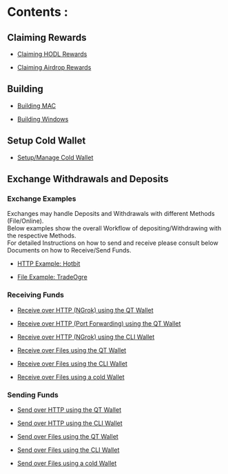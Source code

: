 # Contents : 

## Claiming Rewards

- [Claiming HODL Rewards](/hodl_claims.md)

- [Claiming Airdrop Rewards](/claiming.md)

## Building

- [Building MAC](/BUILDING_MAC.md)

- [Building Windows](/BUILD_WINDOWS.md)

## Setup Cold Wallet 

- [Setup/Manage Cold Wallet](/cold_wallet.md)

## Exchange Withdrawals and Deposits

### Exchange Examples
Exchanges may handle Deposits and Withdrawals with different Methods (File/Online). </br>
Below examples show the overall Workflow of depositing/Withdrawing with the respective Methods. </br>
For detailed Instructions on how to send and receive please consult below Documents on how to Receive/Send Funds. 

- [HTTP Example: Hotbit](hotbit_withdrawal.md.md)

- [File Example: TradeOgre](deposit_and_withdrawal_tradeogre.md.md)


### Receiving Funds

- [Receive over HTTP (NGrok) using the QT Wallet](guides/receive_http_ngrok_qt-wallet.md)

- [Receive over HTTP (Port Forwarding) using the QT Wallet](guides/receive_http_port_forwarding_qt-wallet.md)

- [Receive over HTTP (NGrok) using the CLI Wallet](guides/receive_http_ngrok_cli-wallet.md)

- [Receive over Files using the QT Wallet](guides/receive_file_qt-wallet.md)

- [Receive over Files using the CLI Wallet](guides/receive_file_cli-wallet.md)

- [Receive over Files using a cold Wallet](https://github.com/mwcproject/mwc-qt-wallet/blob/master/DOC/cold_wallet.md#receivesend-mwc)


### Sending Funds

- [Send over HTTP using the QT Wallet](guides/send_http_qt-wallet.md)

- [Send over HTTP using the CLI Wallet](guides/send_http_cli-wallet.md)

- [Send over Files using the QT Wallet](guides/send_file_qt-wallet.md)

- [Send over Files using the CLI Wallet](guides/send_file_cli-wallet.md)

- [Send over Files using a cold Wallet](https://github.com/mwcproject/mwc-qt-wallet/blob/master/DOC/cold_wallet.md#receivesend-mwc)
